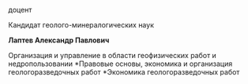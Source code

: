 доцент

Кандидат геолого-минералогических наук

**Лаптев Александр Павлович**

Организация и управление в области геофизических работ и недропользовании
	*Правовые основы, экономика и организация геологоразведочных работ
	*Экономика геологоразведочных работ